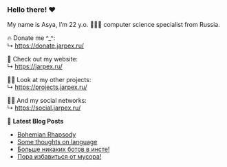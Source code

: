 ### Hello there! ❤️
My name is Asya, I’m 22 y.o. 👩🏻‍💻 computer science specialist from Russia.

🔥 Donate me ^_^:  
 ↳ https://donate.jarpex.ru/

🌸 Check out my website:  
↳ https://jarpex.ru/

👧🏻 Look at my other projects:  
↳ https://projects.jarpex.ru/

👧🏻 And my social networks:  
↳ https://social.jarpex.ru/
  
  
📕 **Latest Blog Posts**
<!-- BLOG-POST-LIST:START -->
- [Bohemian Rhapsody](https://blog.jarpex.ru/?p=525)
- [Some thoughts on language](https://blog.jarpex.ru/?p=521)
- [Больше никаких ботов в инсте!](https://blog.jarpex.ru/?p=519)
- [Пора избавиться от мусора!](https://blog.jarpex.ru/?p=517)
<!-- BLOG-POST-LIST:END -->